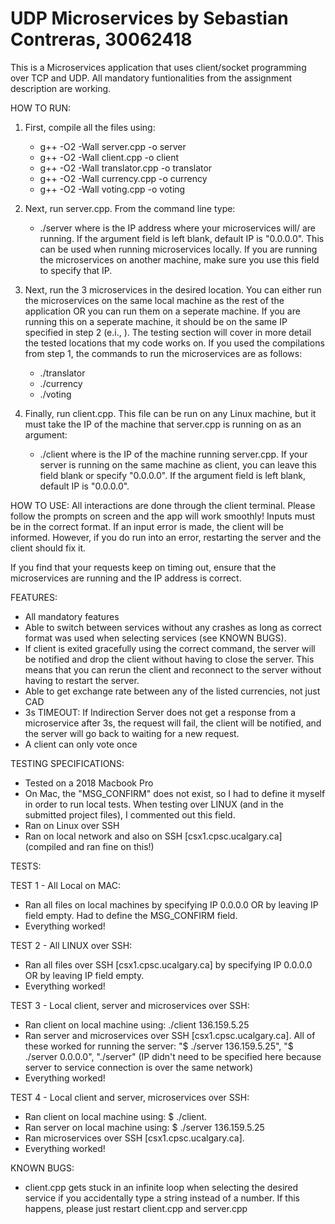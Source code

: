 # UDP Microservices by Sebastian Contreras, 30062418

This is a Microservices application that uses client/socket programming over TCP and UDP. All mandatory funtionalities from the assignment description are working.

HOW TO RUN:
1. First, compile all the files using:
    - g++ -O2 -Wall server.cpp -o server
    - g++ -O2 -Wall client.cpp -o client
    - g++ -O2 -Wall translator.cpp -o translator
    - g++ -O2 -Wall currency.cpp -o currency
    - g++ -O2 -Wall voting.cpp -o voting

2. Next, run server.cpp. From the command line type:
    - ./server <microservices IP address>
where <microservices IP address> is the IP address where your microservices will/ are running. If the argument field is left blank, default IP is "0.0.0.0". This can be used when running microservices locally. If you are running the microservices on another machine, make sure you use this field to specify that IP.

3. Next, run the 3 microservices in the desired location. You can either run the microservices on the same local machine as the rest of the application OR you can run them on a seperate machine. If you are running this on a seperate machine, it should be on the same IP specified in step 2 (e.i., <microservices IP address>). The testing section will cover in more detail the tested locations that my code works on. If you used the compilations from step 1, the commands to run the microservices are as follows:
    - ./translator
    - ./currency
    - ./voting

4. Finally, run client.cpp. This file can be run on any Linux machine, but it must take the IP of the machine that server.cpp is running on as an argument:
    - ./client <server IP address>
 where <server IP address> is the IP of the machine running server.cpp. If your server is running on the same machine as client, you can leave this field blank or specify "0.0.0.0". If the argument field is left blank, default IP is "0.0.0.0".

 HOW TO USE:
 All interactions are done through the client terminal. Please follow the prompts on screen and the app will work smoothly! Inputs must be in the correct format. If an input error is made, the client will be informed. However, if you do run into an error, restarting the server and the client should fix it.

 If you find that your requests keep on timing out, ensure that the microservices are running and the IP address is correct.

 FEATURES:
 - All mandatory features
- Able to switch between services without any crashes as long as correct format was used when selecting services (see KNOWN BUGS).
- If client is exited gracefully using the correct command, the server will be notified and drop the client without having to close the server. This means that you can rerun the client and reconnect to the server without having to restart the server.
- Able to get exchange rate between any of the listed currencies, not just CAD
- 3s TIMEOUT: If Indirection Server does not get a response from a microservice after 3s, the request will fail, the client will be notified, and the server will go back to waiting for a new request.
- A client can only vote once

TESTING SPECIFICATIONS:
- Tested on a 2018 Macbook Pro
- On Mac, the "MSG_CONFIRM" does not exist, so I had to define it myself in order to run local tests. When testing over LINUX (and in the submitted project files), I commented out this field.
- Ran on Linux over SSH
- Ran on local network and also on SSH [csx1.cpsc.ucalgary.ca] (compiled and ran fine on this!)

TESTS:

TEST 1 - All Local on MAC:
- Ran all files on local machines by specifying IP 0.0.0.0 OR by leaving IP field empty. Had to define the MSG_CONFIRM field.
- Everything worked!

TEST 2 - All LINUX over SSH:
- Ran all files over SSH [csx1.cpsc.ucalgary.ca] by specifying IP 0.0.0.0 OR by leaving IP field empty.
- Everything worked!

TEST 3 - Local client, server and microservices over SSH:
- Ran client on local machine using: ./client 136.159.5.25
- Ran server and microservices over SSH [csx1.cpsc.ucalgary.ca]. All of these worked for running the server: "$ ./server 136.159.5.25", "$ ./server 0.0.0.0", "./server" (IP didn't need to be specified here because server to service connection is over the same network)
- Everything worked!

TEST 4 - Local client and server, microservices over SSH:
- Ran client on local machine using: $ ./client.
- Ran server on local machine using: $ ./server 136.159.5.25
- Ran microservices over SSH [csx1.cpsc.ucalgary.ca].
- Everything worked!


 KNOWN BUGS:
- client.cpp gets stuck in an infinite loop when selecting the desired service if you accidentally type a string instead of a number. If this happens, please just restart client.cpp and server.cpp